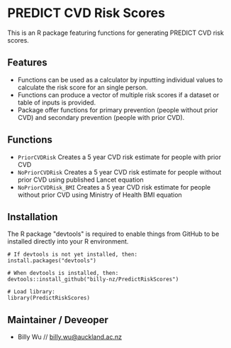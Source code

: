 # PREDICT CVD Risk Scores

This is an R package featuring functions for generating PREDICT CVD risk scores.

## Features
-	Functions can be used as a calculator by inputting individual values to calculate the risk score for an single person.
- Functions can produce a vector of multiple risk scores if a dataset or table of inputs is provided.
-	Package offer functions for primary prevention (people without prior CVD) and secondary prevention (people with prior CVD).

## Functions
- `PriorCVDRisk` Creates a 5 year CVD risk estimate for people with prior CVD
- `NoPriorCVDRisk` Creates a 5 year CVD risk estimate for people without prior CVD using published Lancet equation
- `NoPriorCVDRisk_BMI` Creates a 5 year CVD risk estimate for people without prior CVD using Ministry of Health BMI equation

## Installation
The R package "devtools" is required to enable things from GitHub to be installed directly into your R environment.
```
# If devtools is not yet installed, then:
install.packages("devtools")

# When devtools is installed, then:
devtools::install_github("billy-nz/PredictRiskScores")

# Load library:
library(PredictRiskScores)
```

## Maintainer / Deveoper 
- Billy Wu // billy.wu@auckland.ac.nz
